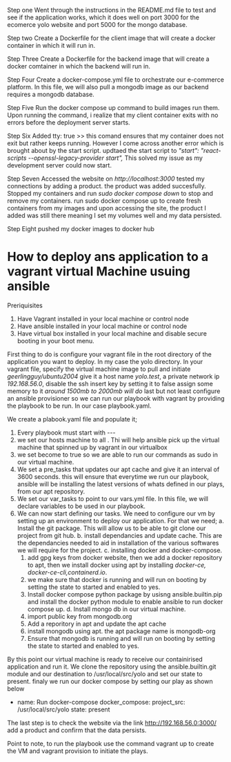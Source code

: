 Step one
Went through the instructions in the README.md file to test and see if the application works, which it does well on port 3000 for the ecomerce yolo website and port 5000 for the mongo database. 

Step two 
Create a Dockerfile for the client image that will create a docker container in which it will run in. 

Step Three
Create a Dockerfile for the backend image that will create a docker comtainer in which the backend will run in. 

Step Four
Create a docker-compose.yml file to orchestrate our e-commerce platform. In this file, we will also pull a mongodb image as our backend requires a mongodb database. 

Step Five
Run the docker compose up command to build images run them. Upon running the command, i realize that my client container exits with no errors before the deployment server starts.

Step Six
Added tty: true  >> this comand ensures that my container does not exit but rather keeps running. However I come across another error which is brought about  by the start script. updtaed the start script to  *"start": "react-scripts --openssl-legacy-provider start",* This solved my issue as my development server could now start. 

Step Seven
Accessed the website on *http://localhost:3000* tested my connections by adding a product. the product was added succesfully. Stopped my containers and run *sudo docker compose down*  to stop and remove my containers. run sudo docker compose up to create fresh containers from my images and upon accessing the site, the product I added was still there meaning I set my volumes well and my data persisted. 

Step Eight
pushed my docker images to docker hub

# How to deploy ans application to a vagrant virtual Machine usuing ansible

Preriquisites

1. Have Vagrant installed in your local machine or control node
2. Have ansible installed in your local machine or control node
3. Have virtual box installed in your local machine and disable secure booting in your boot menu.


First thing to do is configure your vagrant file in the root directory of the application you want to deploy. In my case the yolo directory. In your vagrant file, specify the virtual machine image to pull and initiate *geerlingguy/ubuntu2004* give it a host name *yolo.test*, a private network ip *192.168.56.0*, disable the ssh insert key by setting it to false  assign some memory to it *around 1500mb to 2000mb will do* last but not least configure an ansible provisioner so we can run our playbook with vagrant by providing the playbook to be run. In our case playbook.yaml.

We create a plabook.yaml file and populate it;

1. Every playbook must start with ---
2. we set our hosts machine to all . Thi will help ansible pick up the virtual machine that spinned up by vagrant in our virtualbox
3. we set become to true so we are able to run our commands as sudo in our virtual machine.
4. We set a pre_tasks that updates our apt cache and give it an interval of 3600 seconds. this will ensure that everytime we run our playbook, ansible will be installing the latest versions of whats defined in our plays, from our apt repository.
5. We set our var_tasks to point to our vars.yml file. In this file, we will declare variables to be used in our playbook.
6. We can now start defining our tasks.
We need to configure our vm by setting up an environment to deploy our application. For that we need;
   a. Install the git package. This will allow us to be able to git clone our project from git hub.
   b. install dependancies and update cache. This are the dependancies needed to aid in installation of the various softwares we will require for the project.
   c. installing docker and docker-compose.
      1. add gpg keys from docker website, then we add a docker repository to apt, then we install docker using apt by installing *docker-ce, docker-ce-cli,containerd.io*.
      2. we make sure that docker is running and will run on booting by setting the state to started and enabled to yes.
      3. Install docker compose python package by usisng ansible.builtin.pip and install the docker python module to enable ansible to run docker compose up.
    d. Install mongo db in our virtual machine.
      1. import public key from mongodb.org
      2. Add a reporitory in apt and update the apt cache
      3. install mongodb using apt. the apt package name is mongodb-org
      4. Ensure that mongodb is running and will run on booting by setting the state to started and enabled to yes.


 By this point our virtual machine is ready to receive our containirised application and run it.
 We clone the repository using the ansible.builtin.git module and our destination to /usr/local/src/yolo and set our state to present.
 finaly we run our docker compose by setting our play as shown below 

 - name: Run docker-compose
      docker_compose:
       project_src: /usr/local/src/yolo
       state: present

The last step is to check the website via the link http://192.168.56.0:3000/ add a product and confirm that the data persists.

Point to note, to run the playbook use the command vagrant up to create the VM and vagrant provision to initiate the plays.

